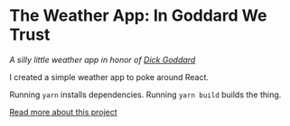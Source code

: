 # The Weather App: In Goddard We Trust

_A silly little weather app in honor of [Dick Goddard](https://en.wikipedia.org/wiki/Dick_Goddard)_

I created a simple weather app to poke around React.

Running `yarn` installs dependencies.
Running `yarn build` builds the thing.

[Read more about this project](https://nickgehring.dev/journal/creating-a-weather-app/)
